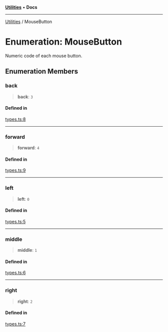 [**Utilities**](../README.md) • **Docs**

***

[Utilities](../README.md) / MouseButton

# Enumeration: MouseButton

Numeric code of each mouse button.

## Enumeration Members

### back

> **back**: `3`

#### Defined in

[types.ts:8](https://github.com/noobiept/utilities/blob/18352a8077ed8c48acd60199e66f10ece023322d/source/types.ts#L8)

***

### forward

> **forward**: `4`

#### Defined in

[types.ts:9](https://github.com/noobiept/utilities/blob/18352a8077ed8c48acd60199e66f10ece023322d/source/types.ts#L9)

***

### left

> **left**: `0`

#### Defined in

[types.ts:5](https://github.com/noobiept/utilities/blob/18352a8077ed8c48acd60199e66f10ece023322d/source/types.ts#L5)

***

### middle

> **middle**: `1`

#### Defined in

[types.ts:6](https://github.com/noobiept/utilities/blob/18352a8077ed8c48acd60199e66f10ece023322d/source/types.ts#L6)

***

### right

> **right**: `2`

#### Defined in

[types.ts:7](https://github.com/noobiept/utilities/blob/18352a8077ed8c48acd60199e66f10ece023322d/source/types.ts#L7)
